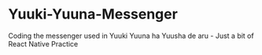 # Yuuki-Yuuna-Messenger
Coding the messenger used in Yuuki Yuuna ha Yuusha de aru - Just a bit of React Native Practice

